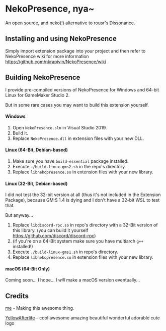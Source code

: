 # NekoPresence, nya~
An open source, and neko(!) alternative to rousr's Dissonance.

## Installing and using NekoPresence
Simply import extension package into your project and then refer to NekoPresence wiki for more information https://github.com/nkrapivin/NekoPresence/wiki

## Building NekoPresence
I provide pre-compiled versions of NekoPresence for Windows and 64-bit Linux for GameMaker Studio 2.

But in some rare cases you may want to build this extension yourself.

#### Windows
1. Open `NekoPresence.sln` in Visual Studio 2019.
2. Build it.
3. Replace `NekoPresence.dll` in extension files with your new DLL.

#### Linux (64-Bit, Debian-based)
1. Make sure you have `build-essential` package installed.
2. Execute `./build-linux-gms2.sh` in the repo's directory.
3. Replace `libnekopresence.so` in extension files with your new library.

#### Linux (32-Bit, Debian-based)
I did not test the 32-bit version at all (thus it's not included in the Extension Package), because GM:S 1.4 is dying and I don't have a 32-bit WSL to test that.

But anyway...
1. Replace `libdiscord-rpc.so` in repo's directory with a 32-Bit version of this library. (you can build it yourself https://github.com/discord/discord-rpc)
2. (if you're on a 64-Bit system make sure you have multiarch `g++` installed!)
2. Execute `./build-linux-gms1.sh` in repo's directory.
3. Replace `libnekopresence.so` in extension files with your new library.

#### macOS (64-Bit Only)
Coming soon... I hope... I *will* make a macOS version eventually...

## Credits
[me](https://twitter.com/nkrapivindev/) - Making this awesome thing.

[YellowAfterlife](https://yal.cc/) - cool awesome amazing beautiful wonderful adorable cute logo
